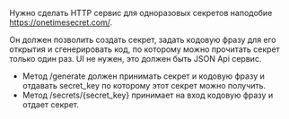 Нужно сделать HTTP сервис для одноразовых секретов наподобие https://onetimesecret.com/.

Он должен позволить создать секрет, задать кодовую фразу для его открытия и cгенерировать код, по которому можно прочитать секрет только один раз. UI не нужен, это должен быть JSON Api сервис.

 - Метод /generate должен принимать секрет и кодовую фразу и отдавать secret_key по которому этот секрет можно получить.
 - Метод /secrets/{secret_key} принимает на вход кодовую фразу и отдает секрет.
